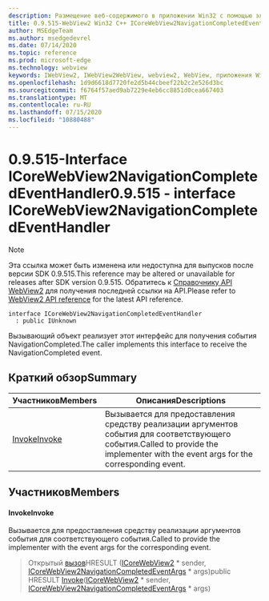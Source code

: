 ```yaml
---
description: Размещение веб-содержимого в приложении Win32 с помощью элемента управления Microsoft Edge WebView2
title: 0.9.515-WebView2 Win32 C++ ICoreWebView2NavigationCompletedEventHandler
author: MSEdgeTeam
ms.author: msedgedevrel
ms.date: 07/14/2020
ms.topic: reference
ms.prod: microsoft-edge
ms.technology: webview
keywords: IWebView2, IWebView2WebView, webview2, WebView, приложения Win32, Win32, EDGE, ICoreWebView2, ICoreWebView2Controller, элемент управления "веб-браузер", HTML Edge
ms.openlocfilehash: 1d9d6618d7720fe2d5b44cbeef22b2c2e526d3bc
ms.sourcegitcommit: f6764f57aed9ab7229e4eb6cc8851d0cea667403
ms.translationtype: MT
ms.contentlocale: ru-RU
ms.lasthandoff: 07/15/2020
ms.locfileid: "10880488"
---
```

# <span data-ttu-id="d831b-104">0.9.515-Interface ICoreWebView2NavigationCompletedEventHandler</span><span class="sxs-lookup"><span data-stu-id="d831b-104">0.9.515 - interface ICoreWebView2NavigationCompletedEventHandler</span></span> 

> [!NOTE]
> <span data-ttu-id="d831b-105">Эта ссылка может быть изменена или недоступна для выпусков после версии SDK 0.9.515.</span><span class="sxs-lookup"><span data-stu-id="d831b-105">This reference may be altered or unavailable for releases after SDK version 0.9.515.</span></span> <span data-ttu-id="d831b-106">Обратитесь к [Справочнику API WebView2](../../../webview2-api-reference.md) для получения последней ссылки на API.</span><span class="sxs-lookup"><span data-stu-id="d831b-106">Please refer to [WebView2 API reference](../../../webview2-api-reference.md) for the latest API reference.</span></span>

```
interface ICoreWebView2NavigationCompletedEventHandler
  : public IUnknown
```

<span data-ttu-id="d831b-107">Вызывающий объект реализует этот интерфейс для получения события NavigationCompleted.</span><span class="sxs-lookup"><span data-stu-id="d831b-107">The caller implements this interface to receive the NavigationCompleted event.</span></span>

## <span data-ttu-id="d831b-108">Краткий обзор</span><span class="sxs-lookup"><span data-stu-id="d831b-108">Summary</span></span>

 <span data-ttu-id="d831b-109">Участников</span><span class="sxs-lookup"><span data-stu-id="d831b-109">Members</span></span>                        | <span data-ttu-id="d831b-110">Описания</span><span class="sxs-lookup"><span data-stu-id="d831b-110">Descriptions</span></span>
--------------------------------|---------------------------------------------
[<span data-ttu-id="d831b-111">Invoke</span><span class="sxs-lookup"><span data-stu-id="d831b-111">Invoke</span></span>](#invoke) | <span data-ttu-id="d831b-112">Вызывается для предоставления средству реализации аргументов события для соответствующего события.</span><span class="sxs-lookup"><span data-stu-id="d831b-112">Called to provide the implementer with the event args for the corresponding event.</span></span>

## <span data-ttu-id="d831b-113">Участников</span><span class="sxs-lookup"><span data-stu-id="d831b-113">Members</span></span>

#### <span data-ttu-id="d831b-114">Invoke</span><span class="sxs-lookup"><span data-stu-id="d831b-114">Invoke</span></span> 

<span data-ttu-id="d831b-115">Вызывается для предоставления средству реализации аргументов события для соответствующего события.</span><span class="sxs-lookup"><span data-stu-id="d831b-115">Called to provide the implementer with the event args for the corresponding event.</span></span>

> <span data-ttu-id="d831b-116">Открытый [вызов](#invoke)HRESULT ([ICoreWebView2](icorewebview2.md) \* sender, [ICoreWebView2NavigationCompletedEventArgs](icorewebview2navigationcompletedeventargs.md) \* args)</span><span class="sxs-lookup"><span data-stu-id="d831b-116">public HRESULT [Invoke](#invoke)([ICoreWebView2](icorewebview2.md) \* sender, [ICoreWebView2NavigationCompletedEventArgs](icorewebview2navigationcompletedeventargs.md) \* args)</span></span>

